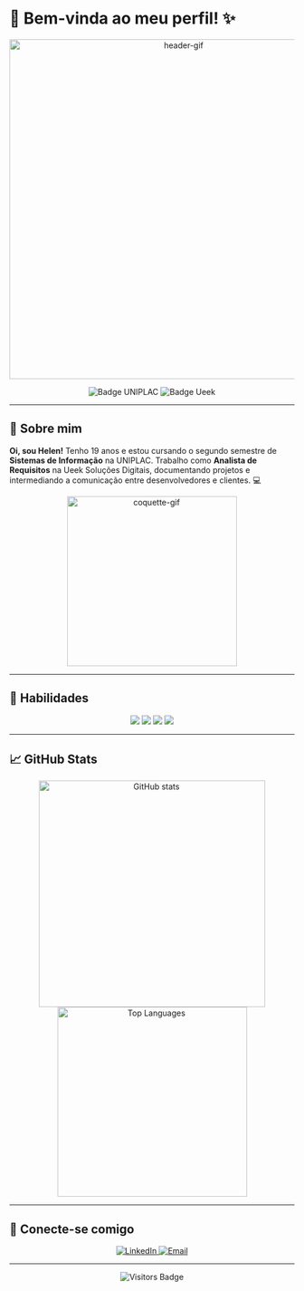 # 🌸 Bem-vinda ao meu perfil! ✨

<p align="center">
  <img src="https://i.pinimg.com/originals/9d/85/22/9d85224ba3db353928ebc94d2fb6c413.gif" alt="header-gif" width="600"/>
</p>

<p align="center">
  <img src="https://img.shields.io/badge/Sistemas%20de%20Informação-UNIPLAC-ff66b2?style=for-the-badge" alt="Badge UNIPLAC"/>
  <img src="https://img.shields.io/badge/Analista%20de%20Requisitos-Ueek%20Soluções%20Digitais-ff99cc?style=for-the-badge" alt="Badge Ueek"/>
</p>

---

## 🌸 Sobre mim

**Oi, sou Helen!** Tenho 19 anos e estou cursando o segundo semestre de **Sistemas de Informação** na UNIPLAC. Trabalho como **Analista de Requisitos** na Ueek Soluções Digitais, documentando projetos e intermediando a comunicação entre desenvolvedores e clientes. 💻

<p align="center">
  <img src="https://media.giphy.com/media/26u43B2rhn5XhSZyU/giphy.gif" alt="coquette-gif" width="300"/>
</p>

---

## 🌟 Habilidades

<p align="center">
  <img src="https://img.shields.io/badge/Programação-Kotlin-ff66b2?style=for-the-badge"/>
  <img src="https://img.shields.io/badge/SQL-MySQL-ff99cc?style=for-the-badge"/>
  <img src="https://img.shields.io/badge/Análise-Documentação-ff66b2?style=for-the-badge"/>
  <img src="https://img.shields.io/badge/Gestão%20de%20Conteúdo-Redes%20Sociais-ff99cc?style=for-the-badge"/>
</p>

---

## 📈 GitHub Stats

<p align="center">
  <img src="https://github-readme-stats.vercel.app/api?username=helen-username&show_icons=true&theme=pink" alt="GitHub stats" width="400"/>
  <img src="https://github-readme-stats.vercel.app/api/top-langs/?username=helen-username&layout=compact&theme=pink" alt="Top Languages" width="335"/>
</p>

---

## 🌸 Conecte-se comigo

<p align="center">
  <a href="https://www.linkedin.com/in/helenoliveiraj" target="_blank">
    <img src="https://img.shields.io/badge/LinkedIn-ff66b2?style=for-the-badge&logo=linkedin&logoColor=white" alt="LinkedIn"/>
  </a>
  <a href="mailto:helenoliveiraj@gmail.com">
    <img src="https://img.shields.io/badge/Email-ff99cc?style=for-the-badge&logo=gmail&logoColor=white" alt="Email"/>
  </a>
</p>

---

<p align="center">
  <img src="https://visitor-badge.glitch.me/badge?page_id=helen-username" alt="Visitors Badge" />
</p>

